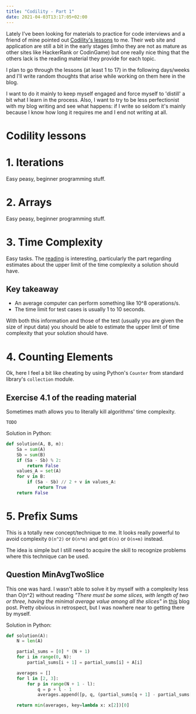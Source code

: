 ```yaml
---
title: "Codility - Part 1"
date: 2021-04-03T13:17:05+02:00
---
```


Lately I've been looking for materials to practice for code interviews and a
friend of mine pointed out [Codility's lessons](
https://app.codility.com/programmers/lessons/1-iterations/) to me.
Their web site and application are still a bit in the early stages (imho they
are not as mature as other sites like HackerRank or CodinGame) but one
really nice thing that the others lack is the reading material they provide
for each topic.

I plan to go through the lessons (at least 1 to 17) in the following
days/weeks and I'll write random thoughts that arise while working on them
here in the blog.

I want to do it mainly to keep myself engaged and force myself to
'distill' a bit what I learn in the process. Also, I want to try to be less
perfectionist with my blog writing and see what happens: if I write so
seldom it's mainly because I know how long it requires me and I end not
writing at all.

# Codility lessons
# 1. Iterations
Easy peasy, beginner programming stuff.

# 2. Arrays
Easy peasy, beginner programming stuff.

# 3. Time Complexity
Easy tasks. The [reading](https://codility.com/media/train/1-TimeComplexity.pdf)
is interesting, particularly the part regarding estimates about the upper limit
of the time complexity a solution should have.

## Key takeaway
- An average computer can perform something like 10^8 operations/s.
- The time limit for test cases is usually 1 to 10 seconds.

With both this information and those of the test (usually you are given the
size of input data) you should be able to estimate the upper limit of time
complexity that your solution should have.

# 4. Counting Elements
Ok, here I feel a bit like cheating by using Python's `Counter` from
standard library's `collection` module.

## Exercise 4.1 of the reading material
Sometimes math allows you to literally kill algorithms' time complexity.

```mathjax
TODO
```

Solution in Python:
```python
def solution(A, B, m):
    Sa = sum(A)
    Sb = sum(B)
    if (Sa - Sb) % 2:
        return False
    values_A = set(A)
    for v in B:
        if (Sa - Sb) // 2 + v in values_A:
            return True
    return False
```

# 5. Prefix Sums
This is a totally new concept/technique to me. It looks really powerful to
avoid complexity `O(n^2)` or `O(n*m)` and get `O(n)` or `O(n+m)` instead.

The idea is simple but I still need to acquire the skill to recognize problems
where this technique can be used.

## Question MinAvgTwoSlice
This one was hard. I wasn't able to solve it by myself with a complexity
less than O(n^2) without reading *"There must be some slices, with length of
two or three, having the minimal average value among all the slices"* in
[this](https://codesays.com/2014/solution-to-min-avg-two-slice-by-codility/)
blog post. Pretty obvious in retrospect, but I was nowhere near to getting
there by myself.

Solution in Python:
```python
def solution(A):
    N = len(A)

    partial_sums = [0] * (N + 1)
    for i in range(0, N):
        partial_sums[i + 1] = partial_sums[i] + A[i]

    averages = []
    for l in [2, 3]:
        for p in range(N + 1 - l):
            q = p + l - 1
            averages.append([p, q, (partial_sums[q + 1] - partial_sums[p]) / l])

    return min(averages, key=lambda x: x[2])[0]
```
